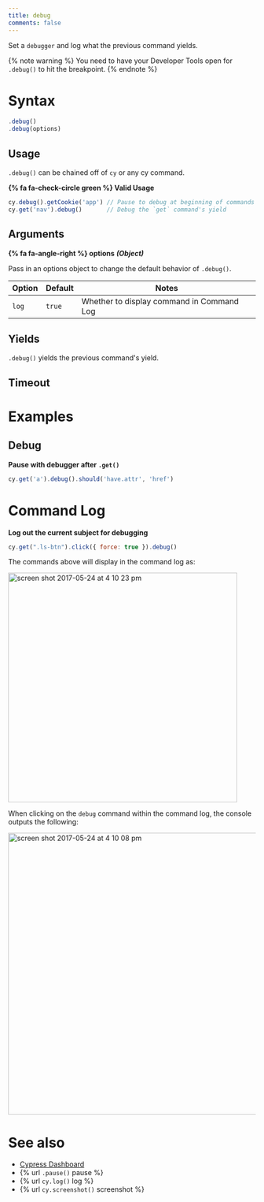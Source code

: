 ```yaml
---
title: debug
comments: false
---
```


Set a `debugger` and log what the previous command yields.

{% note warning %}
You need to have your Developer Tools open for `.debug()` to hit the breakpoint.
{% endnote %}

# Syntax

```javascript
.debug()
.debug(options)
```

## Usage

`.debug()` can be chained off of `cy` or any cy command.

**{% fa fa-check-circle green %} Valid Usage**

```javascript
cy.debug().getCookie('app') // Pause to debug at beginning of commands
cy.get('nav').debug()       // Debug the `get` command's yield
```

## Arguments

**{% fa fa-angle-right %} options**  ***(Object)***

Pass in an options object to change the default behavior of `.debug()`.

Option | Default | Notes
--- | --- | ---
`log` | `true` | Whether to display command in Command Log

## Yields

`.debug()` yields the previous command's yield.

## Timeout

# Examples

## Debug

**Pause with debugger after `.get()`**

```javascript
cy.get('a').debug().should('have.attr', 'href')
```

# Command Log

**Log out the current subject for debugging**

```javascript
cy.get(".ls-btn").click({ force: true }).debug()
```

The commands above will display in the command log as:

<img width="466" alt="screen shot 2017-05-24 at 4 10 23 pm" src="https://cloud.githubusercontent.com/assets/1271364/26423391/896b858e-409b-11e7-91ce-14c5bf38ab11.png">

When clicking on the `debug` command within the command log, the console outputs the following:

<img width="572" alt="screen shot 2017-05-24 at 4 10 08 pm" src="https://cloud.githubusercontent.com/assets/1271364/26423392/89725486-409b-11e7-94d5-aebdffe16abf.png">

# See also

- [Cypress Dashboard](https://on.cypress.io/dashboard)
- {% url `.pause()` pause %}
- {% url `cy.log()` log %}
- {% url `cy.screenshot()` screenshot %}
